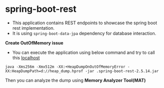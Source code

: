 # spring-boot-rest

- This application contains REST endpoints to showcase the spring boot rest implementation.
- It is using `spring-boot-data-jpa` dependency for database interaction.

**Create OutOfMemory issue**
- You can execute the application using below command and try to call this [localhost](http://localhost:8888/out-of-memory)

```
java -Xms256m -Xmx512m -XX:+HeapDumpOnOutOfMemoryError -XX:HeapDumpPath=d://heap_dump.hprof -jar .spring-boot-rest-2.5.14.jar
```

Then you can analyze the dump using **Memory Analyzer Tool(MAT)**
